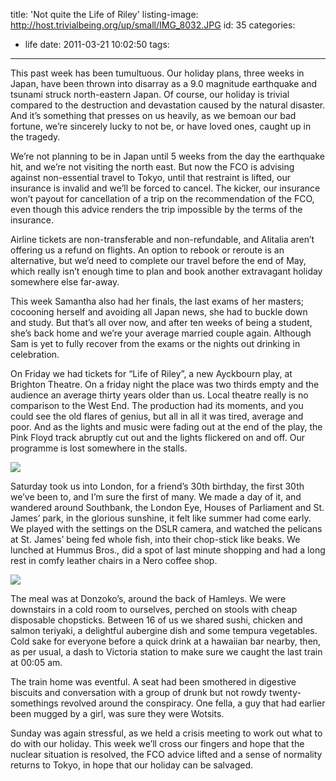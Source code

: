 title: 'Not quite the Life of Riley'
listing-image: http://host.trivialbeing.org/up/small/IMG_8032.JPG
id: 35
categories:
  - life
date: 2011-03-21 10:02:50
tags:
---

This past week has been tumultuous. Our holiday plans, three weeks in Japan, have been thrown into disarray as a 9.0 magnitude earthquake and tsunami struck north-eastern Japan. Of course, our holiday is trivial compared to the destruction and devastation caused by the natural disaster. And it’s something that presses on us heavily, as we bemoan our bad fortune, we’re sincerely lucky to not be, or have loved ones, caught up in the tragedy.

We’re not planning to be in Japan until 5 weeks from the day the earthquake hit, and we’re not visiting the north east. But now the FCO is advising against non-essential travel to Tokyo, until that restraint is lifted, our insurance is invalid and we’ll be forced to cancel. The kicker, our insurance won’t payout for cancellation of a trip on the recommendation of the FCO, even though this advice renders the trip impossible by the terms of the insurance.

Airline tickets are non-transferable and non-refundable, and Alitalia aren’t offering us a refund on flights. An option to rebook or reroute is an alternative, but we’d need to complete our travel before the end of May, which really isn’t enough time to plan and book another extravagant holiday somewhere else far-away.

This week Samantha also had her finals, the last exams of her masters; cocooning herself and avoiding all Japan news, she had to buckle down and study. But that’s all over now, and after ten weeks of being a student, she’s back home and we’re your average married couple again. Although Sam is yet to fully recover from the exams or the nights out drinking in celebration.

On Friday we had tickets for “Life of Riley”, a new Ayckbourn play, at Brighton Theatre. On a friday night the place was two thirds empty and the audience an average thirty years older than us. Local theatre really is no comparison to the West End. The production had its moments, and you could see the old flares of genius, but all in all it was tired, average and poor. And as the lights and music were fading out at the end of the play, the Pink Floyd track abruptly cut out and the lights flickered on and off. Our programme is lost somewhere in the stalls.

[![](http://host.trivialbeing.org/up/small/life-of-riley.jpg)](http://host.trivialbeing.org/up/life-of-riley.jpg)

Saturday took us into London, for a friend’s 30th birthday, the first 30th we’ve been to, and I’m sure the first of many. We made a day of it, and wandered around Southbank, the London Eye, Houses of Parliament and St. James’ park, in the glorious sunshine, it felt like summer had come early. We played with the settings on the DSLR camera, and watched the pelicans at St. James’ being fed whole fish, into their chop-stick like beaks. We lunched at Hummus Bros., did a spot of last minute shopping and had a long rest in comfy leather chairs in a Nero coffee shop.

[![](http://host.trivialbeing.org/up/small/IMG_8032.JPG)](http://host.trivialbeing.org/up/IMG_8032.JPG)

The meal was at Donzoko’s, around the back of Hamleys. We were downstairs in a cold room to ourselves, perched on stools with cheap disposable chopsticks. Between 16 of us we shared sushi, chicken and salmon teriyaki, a delightful aubergine dish and some tempura vegetables. Cold sake for everyone before a quick drink at a hawaiian bar nearby, then, as per usual, a dash to Victoria station to make sure we caught the last train at 00:05 am.

The train home was eventful. A seat had been smothered in digestive biscuits and conversation with a group of drunk but not rowdy twenty-somethings revolved around the conspiracy. One fella, a guy that had earlier been mugged by a girl, was sure they were Wotsits.

Sunday was again stressful, as we held a crisis meeting to work out what to do with our holiday. This week we’ll cross our fingers and hope that the nuclear situation is resolved, the FCO advice lifted and a sense of normality returns to Tokyo, in hope that our holiday can be salvaged.
